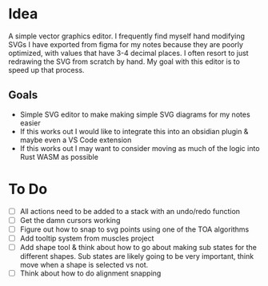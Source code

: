 # Idea
A simple vector graphics editor. I frequently find myself hand modifying SVGs I have exported from figma for my notes because they are poorly optimized, with values that have 3-4 decimal places. I often resort to just redrawing the SVG from scratch by hand. My goal with this editor is to speed up that process.
## Goals
- Simple SVG editor to make making simple SVG diagrams for my notes easier
- If this works out I would like to integrate this into an obsidian plugin & maybe even a VS Code extension
- If this works out I may want to consider moving as much of the logic into Rust WASM as possible
# To Do
- [ ] All actions need to be added to a stack with an undo/redo function
- [ ] Get the damn cursors working
- [ ] Figure out how to snap to svg points using one of the TOA algorithms
- [ ] Add tooltip system from muscles project
- [ ] Add shape tool & think about how to go about making sub states for the different shapes. Sub states are likely going to be very important, think move when a shape is selected vs not.
- [ ] Think about how to do alignment snapping